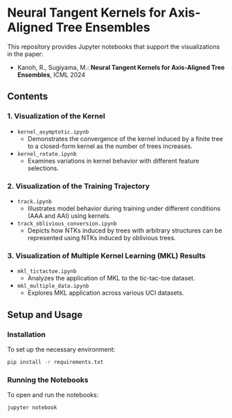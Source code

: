 # Neural Tangent Kernels for Axis-Aligned Tree Ensembles

This repository provides Jupyter notebooks that support the visualizations in the paper:

- Kanoh, R., Sugiyama, M.: **Neural Tangent Kernels for Axis-Aligned Tree Ensembles**, ICML 2024

## Contents

### 1. Visualization of the Kernel
- `kernel_asymptotic.ipynb`
  - Demonstrates the convergence of the kernel induced by a finite tree to a closed-form kernel as the number of trees increases.
- `kernel_rotate.ipynb`
  - Examines variations in kernel behavior with different feature selections.

### 2. Visualization of the Training Trajectory
- `track.ipynb`
  - Illustrates model behavior during training under different conditions (AAA and AAI) using kernels.
- `track_oblivious_conversion.ipynb`
  - Depicts how NTKs induced by trees with arbitrary structures can be represented using NTKs induced by oblivious trees.

### 3. Visualization of Multiple Kernel Learning (MKL) Results
- `mkl_tictactoe.ipynb`
  - Analyzes the application of MKL to the tic-tac-toe dataset.
- `mkl_multiple_data.ipynb`
  - Explores MKL application across various UCI datasets.

## Setup and Usage

### Installation
To set up the necessary environment:

```sh
pip install -r requirements.txt
```

### Running the Notebooks
To open and run the notebooks:

```sh
jupyter notebook
```
